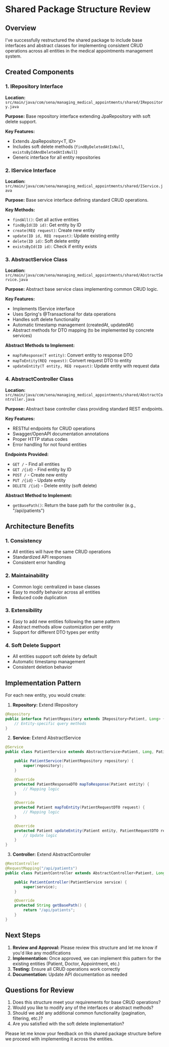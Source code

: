 # Shared Package Structure Review

## Overview
I've successfully restructured the shared package to include base interfaces and abstract classes for implementing consistent CRUD operations across all entities in the medical appointments management system.

## Created Components

### 1. IRepository Interface
**Location:** `src/main/java/com/sena/managing_medical_appointments/shared/IRepository.java`

**Purpose:** Base repository interface extending JpaRepository with soft delete support.

**Key Features:**
- Extends JpaRepository<T, ID>
- Includes soft delete methods (`findByDeletedAtIsNull`, `existsByIdAndDeletedAtIsNull`)
- Generic interface for all entity repositories

### 2. IService Interface
**Location:** `src/main/java/com/sena/managing_medical_appointments/shared/IService.java`

**Purpose:** Base service interface defining standard CRUD operations.

**Key Methods:**
- `findAll()`: Get all active entities
- `findById(ID id)`: Get entity by ID
- `create(REQ request)`: Create new entity
- `update(ID id, REQ request)`: Update existing entity
- `delete(ID id)`: Soft delete entity
- `existsById(ID id)`: Check if entity exists

### 3. AbstractService Class
**Location:** `src/main/java/com/sena/managing_medical_appointments/shared/AbstractService.java`

**Purpose:** Abstract base service class implementing common CRUD logic.

**Key Features:**
- Implements IService interface
- Uses Spring's @Transactional for data operations
- Handles soft delete functionality
- Automatic timestamp management (createdAt, updatedAt)
- Abstract methods for DTO mapping (to be implemented by concrete services)

**Abstract Methods to Implement:**
- `mapToResponse(T entity)`: Convert entity to response DTO
- `mapToEntity(REQ request)`: Convert request DTO to entity
- `updateEntity(T entity, REQ request)`: Update entity with request data

### 4. AbstractController Class
**Location:** `src/main/java/com/sena/managing_medical_appointments/shared/AbstractController.java`

**Purpose:** Abstract base controller class providing standard REST endpoints.

**Key Features:**
- RESTful endpoints for CRUD operations
- Swagger/OpenAPI documentation annotations
- Proper HTTP status codes
- Error handling for not found entities

**Endpoints Provided:**
- `GET /` - Find all entities
- `GET /{id}` - Find entity by ID
- `POST /` - Create new entity
- `PUT /{id}` - Update entity
- `DELETE /{id}` - Delete entity (soft delete)

**Abstract Method to Implement:**
- `getBasePath()`: Return the base path for the controller (e.g., "/api/patients")

## Architecture Benefits

### 1. **Consistency**
- All entities will have the same CRUD operations
- Standardized API responses
- Consistent error handling

### 2. **Maintainability**
- Common logic centralized in base classes
- Easy to modify behavior across all entities
- Reduced code duplication

### 3. **Extensibility**
- Easy to add new entities following the same pattern
- Abstract methods allow customization per entity
- Support for different DTO types per entity

### 4. **Soft Delete Support**
- All entities support soft delete by default
- Automatic timestamp management
- Consistent deletion behavior

## Implementation Pattern

For each new entity, you would create:

1. **Repository:** Extend IRepository
```java
@Repository
public interface PatientRepository extends IRepository<Patient, Long> {
    // Entity-specific query methods
}
```

2. **Service:** Extend AbstractService
```java
@Service
public class PatientService extends AbstractService<Patient, Long, PatientRequestDTO, PatientResponseDTO> {

    public PatientService(PatientRepository repository) {
        super(repository);
    }

    @Override
    protected PatientResponseDTO mapToResponse(Patient entity) {
        // Mapping logic
    }

    @Override
    protected Patient mapToEntity(PatientRequestDTO request) {
        // Mapping logic
    }

    @Override
    protected Patient updateEntity(Patient entity, PatientRequestDTO request) {
        // Update logic
    }
}
```

3. **Controller:** Extend AbstractController
```java
@RestController
@RequestMapping("/api/patients")
public class PatientController extends AbstractController<Patient, Long, PatientRequestDTO, PatientResponseDTO> {

    public PatientController(PatientService service) {
        super(service);
    }

    @Override
    protected String getBasePath() {
        return "/api/patients";
    }
}
```

## Next Steps

1. **Review and Approval:** Please review this structure and let me know if you'd like any modifications
2. **Implementation:** Once approved, we can implement this pattern for the existing entities (Patient, Doctor, Appointment, etc.)
3. **Testing:** Ensure all CRUD operations work correctly
4. **Documentation:** Update API documentation as needed

## Questions for Review

1. Does this structure meet your requirements for base CRUD operations?
2. Would you like to modify any of the interfaces or abstract methods?
3. Should we add any additional common functionality (pagination, filtering, etc.)?
4. Are you satisfied with the soft delete implementation?

Please let me know your feedback on this shared package structure before we proceed with implementing it across the entities.